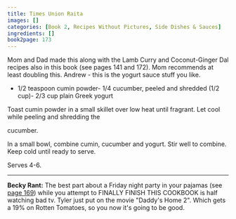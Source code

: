 ```yaml
---
title: Times Union Raita
images: []
categories: [Book 2, Recipes Without Pictures, Side Dishes & Sauces]
ingredients: []
book2page: 173
---
```


Mom and Dad made this along with the Lamb Curry and Coconut-Ginger Dal recipes also in this book (see pages 141 and 172). Mom recommends at least doubling this. Andrew - this is the yogurt sauce stuff you like. 

- 1/2 teaspoon cumin powder- 1/4 cucumber, peeled and shredded (1/2 cup)- 2/3 cup plain Greek yogurt

Toast cumin powder in a small skillet over low heat until fragrant. Let cool while peeling and shredding the 

cucumber. 

In a small bowl, combine cumin, cucumber and yogurt. Stir well to combine. Keep cold until ready to serve. 

Serves 4-6. 

----
**Becky Rant:**
The best part about a Friday night party in your pajamas (see [page 169](Rob_The_Pig_Guys_Potato_Salad.md)) while you attempt to FINALLY FINISH THIS COOKBOOK is half watching bad tv. Tyler just put on the movie "Daddy's Home 2". Which gets a 19% on Rotten Tomatoes, so you now it's going to be good.